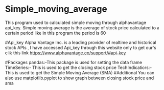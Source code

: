 # Simple_moving_average
This program used to calculated simple moving through alphavantage api_key.
Simple moving average is the average of stock price calculated to a certain period like in this program the period is 60

#Api_key
Alpha Vantage Inc. is a leading provider of realtime and historical stock APIs , I have accessed Api_key through this website only to get our's clik this link https://www.alphavantage.co/support/#api-key


#Packages
pandas:-This package is used for setting the data frame
TimeSeries:- This is used to get the closing stock price
TechIndicatiors:-This is used to get the Simple Moving Average (SMA)
#Additional
You can also use matplotlib.pyplot to show graph between closing stock price and sma


